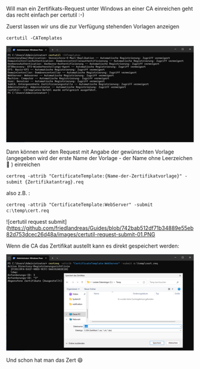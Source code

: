 
Will man ein Zertifikats-Request unter Windows an einer CA einreichen geht das recht einfach per certutil :-)

Zuerst lassen wir uns die zur Verfügung stehenden Vorlagen anzeigen

```console
certutil -CATemplates
```
![certutil catemplates](https://github.com/friedlandreas/Guides/blob/ebf28b564985653b73abdf9f10ed6c464f075543/images/certutil-catemplates.PNG)

Dann können wir den Request mit Angabe der gewünschten Vorlage (angegeben wird der erste Name der Vorlage - der Name ohne Leerzeichen 🙂 ) einreichen

```console
certreq -attrib "CertificateTemplate:{Name-der-Zertifikatvorlage}" -submit {Zertifikatantrag}.req
```

also z.B. :
```console
certreq -attrib "CertificateTemplate:WebServer" -submit c:\temp\cert.req
```

![certutil request submit](https://github.com/friedlandreas/Guides/blob/742bab512df71b34889e55eb82d753dcec26d48a/images/certutil-request-submit-01.PNG

Wenn die CA das Zertifikat austellt kann es direkt gespeichert werden:

![certutil request submit](https://github.com/friedlandreas/Guides/blob/ebf28b564985653b73abdf9f10ed6c464f075543/images/certutil-request-submit-02.PNG)

Und schon hat man das Zert 😄
